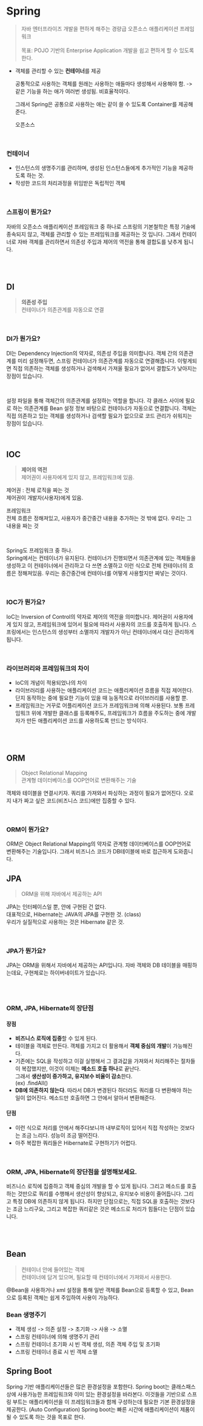 # Spring
> 자바 엔터프라이즈 개발을 편하게 해주는 경량급 오픈소스 애플리케이션 프레임워크 <br/><br/>
> 목표: POJO 기반의 Enterprise Application 개발을 쉽고 편하게 할 수 있도록 한다.


- 객체를 관리할 수 있는 **컨테이너**를 제공 

    공통적으로 사용하는 객체를 원래는 사용하는 애들마다 생성해서 사용해야 함. -> 같은 기능을 하는 애가 여러번 생성됨. 비효율적이다. <br/>

    그래서 Spring은 공통으로 사용하는 애는 같이 쓸 수 있도록 Container를 제공해준다. <br/>

    오픈소스 

<br/>

### 컨테이너 
- 인스턴스의 생명주기를 관리하며, 생성된 인스턴스들에게 추가적인 기능을 제공하도록 하는 것. 
- 작성한 코드의 처리과정을 위임받은 독립적인 객체 

<br/>

### 스프링이 뭔가요? 
자바의 오픈소스 애플리케이션 프레임워크 중 하나로 스프링의 기본철학은 특정 기술에 종속되지 않고, 객체를 관리할 수 있는 프레임워크를 제공하는 것 입니다. 그래서 컨테이너로 자바 객체를 관리하면서 의존성 주입과 제어의 역전을 통해 결합도를 낮추게 됩니다. 

<br/><br/>

## DI
> **의존성 주입** <br/>
> 컨테이너가 의존관계를 자동으로 연결

<br/>

### DI가 뭔가요?
DI는 Dependency Injection의 약자로, 의존성 주입을 의미합니다. 객체 간의 의존관계를 미리 설정해두면, 스프링 컨테이너가 의존관계를 자동으로 연결해줍니다. 이렇게되면 직접 의존하는 객체를 생성하거나 검색해서 가져올 필요가 없어서 결합도가 낮아지는 장점이 있습니다. 

<br/>

설정 파일을 통해 객체간의 의존관계를 설정하는 역할을 합니다. 각 클래스 사이에 필요로 하는 의존관계를 Bean 설정 정보 바탕으로 컨테이너가 자동으로 연결합니다. 객체는 직접 의존하고 있는 객체를 생성하거나 검색할 필요가 없으므로 코드 관리가 쉬워지는 장점이 있습니다. 

<br/>

## IOC 
> **제어의 역전** <br/>
> 제어권이 사용자에게 있지 않고, 프레임워크에 있음. 

 제어권 : 전체 로직을 짜는 것 <br/>
 제어권이 개발자(사용자)에게 있음. 

 프레임워크 <br/>
 전체 흐름은 정해져있고, 사용자가 중간중간 내용을 추가하는 것 밖에 없다. 우리는 그 내용을 짜는 것 

<br/>

Spring도 프레임워크 중 하나. <br/>
Spring에서는 컨테이너가 유지된다. 컨테이너가 진행되면서 의존관계에 있는 객체들을 생성하고 이 컨테이너에서 관리하고 다 쓰면 소멸하고 이런 식으로 전체 컨테이너의 흐름은 정해져있음. 
우리는 중간중간에 컨테이너를 어떻게 사용할지만 짜넣는 것이다. 

<br/>

### IOC가 뭔가요? 
IoC는 Inversion of Control의 약자로 제어의 역전을 의미합니다. 제어권이 사용자에게 있지 않고, 프레임워크에 있어서 필요에 따라서 사용자의 코드를 호출하게 됩니다. 스프링에서는 인스턴스의 생성부터 소멸까지 개발자가 아닌 컨테이너에서 대신 관리하게 됩니다. 

<br/>

### 라이브러리와 프레임워크의 차이 
- IoC의 개념이 적용되었나의 차이 
- 라이브러리를 사용하는 애플리케이션 코드는 애플리케이션 흐름을 직접 제어한다. 단지 동작하는 중에 필요한 기능이 있을 때 능동적으로 라이브러리를 사용할 뿐. 
- 프레임워크는 거꾸로 어플리케이션 코드가 프레임워크에 의해 사용된다. 보통 프레임워크 위에 개발한 클래스를 등록해주도, 프레임워크가 흐름을 주도하는 중에 개발자가 만든 애플리케이션 코드를 사용하도록 만드는 방식이다. 

<br/>
<br/>

## ORM
> Object Relational Mapping <br/>
> 관계형 데이터베이스를 OOP언어로 변환해주는 기술

객체와 테이블을 연결시키자. 
쿼리를 가져와서 파싱하는 과정이 필요가 없어진다. 오로지 내가 짜고 싶은 코드(비즈니스 코드)에만 집중할 수 있다. 

<br/>

### ORM이 뭔가요? 
ORM은 Object Relational Mapping의 약자로 관계형 데이터베이스를 OOP언어로 변환해주는 기술입니다. 그래서 비즈니스 코드가 DB테이블에 바로 접근하게 도와줍니다. 


## JPA
> ORM을 위해 자바에서 제공하는 API

JPA는 인터페이스일 뿐, 안에 구현된 건 없다. <br/>
대표적으로, Hibernate는 JAVA의 JPA를 구현한 것. (class) <br/>
우리가 실질적으로 사용하는 것은 Hibernate 같은 것. 

<br/>

### JPA가 뭔가요?
JPA는 ORM을 위해서 자바에서 제공하는 API입니다. 자바 객체와 DB 테이블을 매핑하는데요, 구현체로는 하이버네이트가 있습니다. 

<br/>
<br/>

### ORM, JPA, Hibernate의 장단점 
#### 장점
- **비즈니스 로직에 집중**할 수 있게 된다. 
- 테이블을 객체로 만든다. 객체를 가지고 더 활용해서 **객체 중심의 개발**이 가능해진다.
- 기존에는 SQL을 작성하고 이걸 실행해서 그 결과값을 가져와서 처리해주는 절차들이 복잡했지만, 이것이 이제는 **메소드 호출 하나**로 끝난다. <br/>
  그래서 **생산성이 증가하고, 유지보수 비율이 감소**한다. <br/>
(ex) .findAll()
- **DB에 의존하지 않는다**. 따라서 DB가 변경된다 하더라도 쿼리를 다 변환해야 하는 일이 없어진다. 메소드만 호출하면 그 안에서 알아서 변환해준다. 

#### 단점 
- 이런 식으로 처리를 안에서 해주다보니까 내부로직이 있어서 직접 작성하는 것보다는 조금 느리다. 성능이 조금 떨어진다. 
- 아주 복잡한 쿼리들은 Hibernate로 구현하기가 어렵다. 

<br/>

### ORM, JPA, Hibernate의 장단점을 설명해보세요. 
비즈니스 로직에 집중하고 객체 중심의 개발을 할 수 있게 됩니다. 그리고 메소드를 호출하는 것만으로 쿼리를 수행해서 생산성이 향상되고, 유지보수 비용이 줄어듭니다. 그리고 특정 DB에 의존하지 않게 됩니다. 하지만 단점으로는, 직접 SQL을 호출하는 것보다는 조금 느리구요, 그리고 복잡한 쿼리같은 것은 메소드로 처리가 힘들다는 단점이 있습니다. 

<br/>
<br/>

## Bean
> 컨테이너 안에 들어있는 객체 <br/>
> 컨테이너에 담겨 있으며, 필요할 때 컨테이너에서 가져와서 사용한다. 

@Bean을 사용하거나 xml 설정을 통해 일반 객체를 Bean으로 등록할 수 있고, Bean으로 등록된 객체는 쉽게 주입하여 사용이 가능하다. 

### Bean 생명주기 
- 객체 생성 -> 의존 설정 -> 초기화 -> 사용 -> 소멸 
- 스프링 컨테이너에 의해 생명주기 관리 
- 스프링 컨테이너 초기화 시 빈 객체 생성, 의존 객체 주입 및 초기화 
- 스프링 컨테이너 종료 시 빈 객체 소멸 


## Spring Boot 
Spring 기반 애플리케이션들은 많은 환경설정을 포함한다. 
Spring boot는 클래스패스상에 사용가능한 프레임워크와 이미 있는 환경설정을 바라본다. 이것들을 기반으로 스프링 부트는 애플리케이션을 이 프레임워크들과 함께 구성하는데 필요한 기본 환경설정을 제공한다. (Auto Configuration) 
Spring boot는 빠른 시간에 애플리케이션이 제품이 될 수 있도록 하는 것을 목표로 한다. 



